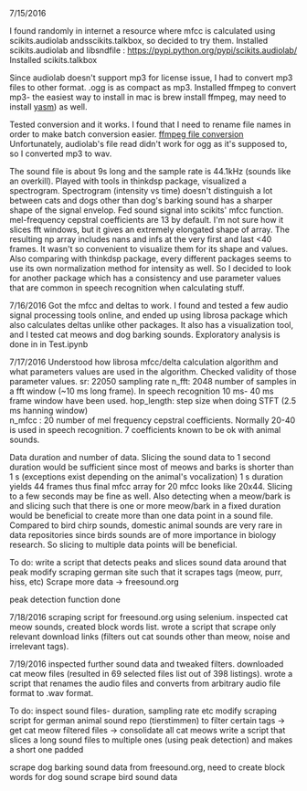 7/15/2016

I found randomly in internet a resource where mfcc is calculated using scikits.audiolab andsscikits.talkbox, so decided to try them.
Installed scikits.audiolab and libsndfile : https://pypi.python.org/pypi/scikits.audiolab/
Installed scikits.talkbox

Since audiolab doesn't support mp3 for license issue, I had to convert mp3 files to other format.  .ogg is as compact as mp3.
Installed ffmpeg to convert mp3- the easiest way to install in mac is brew install ffmpeg, may need to install [yasm](http://macappstore.org/yasm/)) as well.

Tested conversion and it works. I found that I need to rename file names in order to make batch conversion easier. [ffmpeg file conversion](https://ffmpeg.org/ffmpeg.html#Video-and-Audio-file-format-conversion)
Unfortunately, audiolab's file read didn't work for ogg as it's supposed to, so I converted mp3 to wav.

The sound file is about 9s long and the sample rate is 44.1kHz (sounds like an overkill). Played with tools in thinkdsp package, visualized a spectrogram. Spectrogram (intensity vs time) doesn't distinguish a lot between cats and dogs other than dog's barking sound has a sharper shape of the signal envelop.
Fed sound signal into scikits' mfcc function. mel-frequency cepstral coefficients are 13 by default. I'm not sure how it slices fft windows, but it gives an extremely elongated shape of array. The resulting np array includes nans and infs at the very first and last <40 frames.
It wasn't so convenient to visualize them for its shape and values. Also comparing with thinkdsp package, every different packages seems to use its own normalization method for intensity as well.
So I decided to look for another package which has a consistency and use parameter values that are common in speech recognition when calculating stuff.

7/16/2016
Got the mfcc and deltas to work. I found and tested a few audio signal processing tools online, and ended up using librosa package which also calculates deltas unlike other packages.
It also has a visualization tool, and I tested cat meows and dog barking sounds.
Exploratory analysis is done in in Test.ipynb  

7/17/2016
Understood how librosa mfcc/delta calculation algorithm and what parameters values are used in the algorithm.
Checked validity of those parameter values.
sr: 22050 sampling rate
n_fft: 2048 number of samples in a fft window (~10 ms long frame). In speech recognition 10 ms- 40 ms frame window have been used.
hop_length: step size when doing STFT (2.5 ms hanning window)  
n_mfcc : 20 number of mel frequency cepstral coefficients. Normally 20-40 is used in speech recognition. 7 coefficients known to be ok with animal sounds.

Data duration and number of data.
Slicing the sound data to 1 second duration would be sufficient since most of meows and barks is shorter than 1 s (exceptions exist depending on the animal's vocalization)
1 s duration yields 44 frames thus final mfcc array for 20 mfcc looks like 20x44.
Slicing to a few seconds may be fine as well. Also detecting when a meow/bark is and slicing such that there is one or more meow/bark in a fixed duration would be beneficial to create more than one data point in a sound file.  
Compared to bird chirp sounds, domestic animal sounds are very rare in data repositories since birds sounds are of more importance in biology research. So slicing to multiple data points will be beneficial.  

To do:
write a script that detects peaks and slices sound data around that peak
modify scraping german site such that it scrapes tags (meow, purr, hiss, etc)
Scrape more data -> freesound.org

peak detection function done

7/18/2016
scraping script for freesound.org using selenium.
inspected cat meow sounds, created block words list.
wrote a script that scrape only relevant download links (filters out cat sounds other than meow, noise and irrelevant tags).

7/19/2016
inspected further sound data and tweaked filters.
downloaded cat meow files (resulted in 69 selected files list out of 398 listings).
wrote a script that renames the audio files and converts from arbitrary audio file format to .wav format.

To do:
inspect sound files- duration, sampling rate etc
modify scraping script for german animal sound repo (tierstimmen) to filter certain tags -> get cat meow filtered files -> consolidate all cat meows
write a script that slices a long sound files to multiple ones (using peak detection) and makes a short one padded  

scrape dog barking sound data from freesound.org, need to create block words for dog sound
scrape bird sound data
